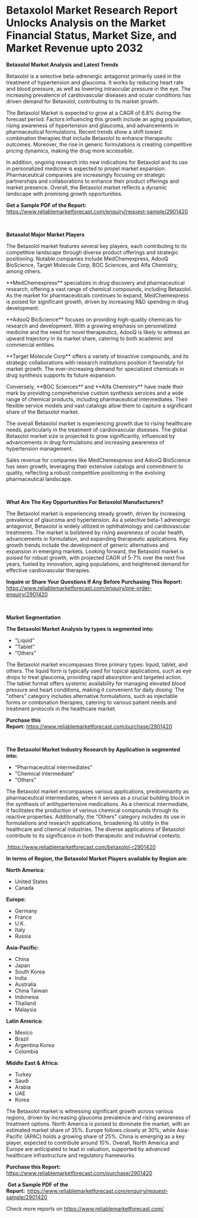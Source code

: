 <p><h1>Betaxolol Market Research Report Unlocks Analysis on the Market Financial Status, Market Size, and Market Revenue upto 2032</h1></p><p><strong>Betaxolol Market Analysis and Latest Trends</strong></p>
<p><p>Betaxolol is a selective beta-adrenergic antagonist primarily used in the treatment of hypertension and glaucoma. It works by reducing heart rate and blood pressure, as well as lowering intraocular pressure in the eye. The increasing prevalence of cardiovascular diseases and ocular conditions has driven demand for Betaxolol, contributing to its market growth.</p><p>The Betaxolol Market is expected to grow at a CAGR of 6.8% during the forecast period. Factors influencing this growth include an aging population, rising awareness of hypertension and glaucoma, and advancements in pharmaceutical formulations. Recent trends show a shift toward combination therapies that include Betaxolol to enhance therapeutic outcomes. Moreover, the rise in generic formulations is creating competitive pricing dynamics, making the drug more accessible. </p><p>In addition, ongoing research into new indications for Betaxolol and its use in personalized medicine is expected to propel market expansion. Pharmaceutical companies are increasingly focusing on strategic partnerships and collaborations to enhance their product offerings and market presence. Overall, the Betaxolol market reflects a dynamic landscape with promising growth opportunities.</p></p>
<p><strong>Get a Sample PDF of the Report:&nbsp;</strong> <a href="https://www.reliablemarketforecast.com/enquiry/request-sample/2901420?utm_campaign=3538&utm_medium=2&utm_source=Github&utm_content=ia&utm_term=16032025&utm_id=betaxolol">https://www.reliablemarketforecast.com/enquiry/request-sample/2901420</a></p>
<p>&nbsp;</p>
<p><strong>Betaxolol Major Market Players</strong></p>
<p><p>The Betaxolol market features several key players, each contributing to its competitive landscape through diverse product offerings and strategic positioning. Notable companies include MedChemexpress, AdooQ BioScience, Target Molecule Corp, BOC Sciences, and Alfa Chemistry, among others.</p><p>**MedChemexpress** specializes in drug discovery and pharmaceutical research, offering a vast range of chemical compounds, including Betaxolol. As the market for pharmaceuticals continues to expand, MedChemexpress is poised for significant growth, driven by increasing R&D spending in drug development.</p><p>**AdooQ BioScience** focuses on providing high-quality chemicals for research and development. With a growing emphasis on personalized medicine and the need for novel therapeutics, AdooQ is likely to witness an upward trajectory in its market share, catering to both academic and commercial entities.</p><p>**Target Molecule Corp** offers a variety of bioactive compounds, and its strategic collaborations with research institutions position it favorably for market growth. The ever-increasing demand for specialized chemicals in drug synthesis supports its future expansion.</p><p>Conversely, **BOC Sciences** and **Alfa Chemistry** have made their mark by providing comprehensive custom synthesis services and a wide range of chemical products, including pharmaceutical intermediates. Their flexible service models and vast catalogs allow them to capture a significant share of the Betaxolol market.</p><p>The overall Betaxolol market is experiencing growth due to rising healthcare needs, particularly in the treatment of cardiovascular diseases. The global Betaxolol market size is projected to grow significantly, influenced by advancements in drug formulations and increasing awareness of hypertension management.</p><p>Sales revenue for companies like MedChemexpress and AdooQ BioScience has seen growth, leveraging their extensive catalogs and commitment to quality, reflecting a robust competitive positioning in the evolving pharmaceutical landscape.</p></p>
<p>&nbsp;</p>
<p><strong>What Are The Key Opportunities For Betaxolol Manufacturers?</strong></p>
<p><p>The Betaxolol market is experiencing steady growth, driven by increasing prevalence of glaucoma and hypertension. As a selective beta-1 adrenergic antagonist, Betaxolol is widely utilized in ophthalmology and cardiovascular treatments. The market is bolstered by rising awareness of ocular health, advancements in formulation, and expanding therapeutic applications. Key growth trends include the development of generic alternatives and expansion in emerging markets. Looking forward, the Betaxolol market is poised for robust growth, with projected CAGR of 5-7% over the next five years, fueled by innovation, aging populations, and heightened demand for effective cardiovascular therapies.</p></p>
<p><strong>Inquire or Share Your Questions If Any Before Purchasing This Report:</strong> <a href="https://www.reliablemarketforecast.com/enquiry/pre-order-enquiry/2901420?utm_campaign=3538&utm_medium=2&utm_source=Github&utm_content=ia&utm_term=16032025&utm_id=betaxolol">https://www.reliablemarketforecast.com/enquiry/pre-order-enquiry/2901420</a></p>
<p>&nbsp;</p>
<p><strong>Market Segmentation</strong></p>
<p><strong>The Betaxolol Market Analysis by types is segmented into:</strong></p>
<p><ul><li>"Liquid"</li><li>"Tablet"</li><li>"Others"</li></ul></p>
<p><p>The Betaxolol market encompasses three primary types: liquid, tablet, and others. The liquid form is typically used for topical applications, such as eye drops to treat glaucoma, providing rapid absorption and targeted action. The tablet format offers systemic availability for managing elevated blood pressure and heart conditions, making it convenient for daily dosing. The "others" category includes alternative formulations, such as injectable forms or combination therapies, catering to various patient needs and treatment protocols in the healthcare market.</p></p>
<p><strong>Purchase this Report:&nbsp;</strong><a href="https://www.reliablemarketforecast.com/purchase/2901420?utm_campaign=3538&utm_medium=2&utm_source=Github&utm_content=ia&utm_term=16032025&utm_id=betaxolol">https://www.reliablemarketforecast.com/purchase/2901420</a></p>
<p>&nbsp;</p>
<p><strong>The Betaxolol Market Industry Research by Application is segmented into:</strong></p>
<p><ul><li>"Pharmaceutical intermediates"</li><li>"Chemical intermediate"</li><li>"Others"</li></ul></p>
<p><p>The Betaxolol market encompasses various applications, predominantly as pharmaceutical intermediates, where it serves as a crucial building block in the synthesis of antihypertensive medications. As a chemical intermediate, it facilitates the production of various chemical compounds through its reactive properties. Additionally, the "Others" category includes its use in formulations and research applications, broadening its utility in the healthcare and chemical industries. The diverse applications of Betaxolol contribute to its significance in both therapeutic and industrial contexts.</p></p>
<p><a href="https://www.reliablemarketforecast.com/betaxolol-r2901420?utm_campaign=3538&utm_medium=2&utm_source=Github&utm_content=ia&utm_term=16032025&utm_id=betaxolol">&nbsp;https://www.reliablemarketforecast.com/betaxolol-r2901420</a></p>
<p><strong>In terms of Region, the Betaxolol Market Players available by Region are:</strong></p>
<p>
    <p> <strong> North America: </strong>
        <ul>
            <li>United States</li>
            <li>Canada</li>
        </ul>
        </p> 
    <p> <strong> Europe: </strong>
        <ul>
            <li>Germany</li>
            <li>France</li>
            <li>U.K.</li>
            <li>Italy</li>
            <li>Russia</li>
        </ul>
        </p> 
    <p> <strong> Asia-Pacific: </strong>
        <ul>
            <li>China</li>
            <li>Japan</li>
            <li>South Korea</li>
            <li>India</li>
            <li>Australia</li>
            <li>China Taiwan</li>
            <li>Indonesia</li>
            <li>Thailand</li>
            <li>Malaysia</li>
        </ul>
        </p> 
    <p> <strong> Latin America: </strong>
        <ul>
            <li>Mexico</li>
            <li>Brazil</li>
            <li>Argentina Korea</li>
            <li>Colombia</li>
        </ul>
        </p> 
    <p> <strong> Middle East & Africa: </strong>
        <ul>
            <li>Turkey</li>
            <li>Saudi</li>
            <li>Arabia</li>
            <li>UAE</li>
            <li>Korea</li>
        </ul>
    </p>
    </p>
<p><p>The Betaxolol market is witnessing significant growth across various regions, driven by increasing glaucoma prevalence and rising awareness of treatment options. North America is poised to dominate the market, with an estimated market share of 35%. Europe follows closely at 30%, while Asia-Pacific (APAC) holds a growing share of 25%. China is emerging as a key player, expected to contribute around 10%. Overall, North America and Europe are anticipated to lead in valuation, supported by advanced healthcare infrastructure and regulatory frameworks.</p></p>
<p><strong>Purchase this Report: </strong><a href="https://www.reliablemarketforecast.com/purchase/2901420?utm_campaign=3538&utm_medium=2&utm_source=Github&utm_content=ia&utm_term=16032025&utm_id=betaxolol">https://www.reliablemarketforecast.com/purchase/2901420</a></p>
<p>&nbsp;<strong>Get a Sample PDF of the Report:&nbsp;&nbsp;</strong><a href="https://www.reliablemarketforecast.com/enquiry/request-sample/2901420?utm_campaign=3538&utm_medium=2&utm_source=Github&utm_content=ia&utm_term=16032025&utm_id=betaxolol">https://www.reliablemarketforecast.com/enquiry/request-sample/2901420</a></p>
<p><strong></strong></p>
<p>Check more reports on <a href="https://www.reliablemarketforecast.com/?utm_campaign=3538&utm_medium=2&utm_source=Github&utm_content=ia&utm_term=16032025&utm_id=betaxolol">https://www.reliablemarketforecast.com/</a></p>